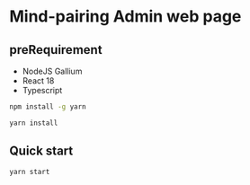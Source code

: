# Mind-pairing Admin web page

## preRequirement
* NodeJS Gallium
* React 18
* Typescript

```bash
npm install -g yarn

yarn install
```


## Quick start
```bash
yarn start
```
